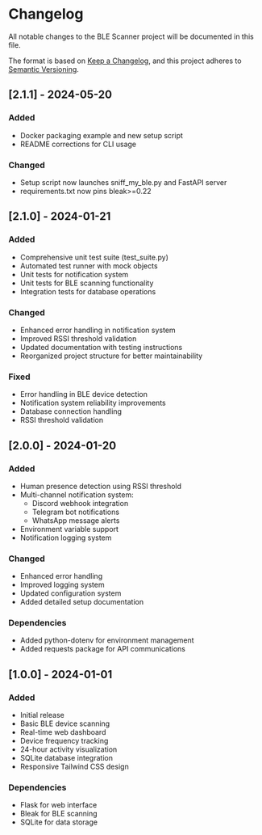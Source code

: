 # Changelog

All notable changes to the BLE Scanner project will be documented in this file.

The format is based on [Keep a Changelog](https://keepachangelog.com/en/1.0.0/),
and this project adheres to [Semantic Versioning](https://semver.org/spec/v2.0.0.html).

## [2.1.1] - 2024-05-20

### Added
- Docker packaging example and new setup script
- README corrections for CLI usage

### Changed
- Setup script now launches sniff_my_ble.py and FastAPI server
- requirements.txt now pins bleak>=0.22

## [2.1.0] - 2024-01-21

### Added
- Comprehensive unit test suite (test_suite.py)
- Automated test runner with mock objects
- Unit tests for notification system
- Unit tests for BLE scanning functionality
- Integration tests for database operations

### Changed
- Enhanced error handling in notification system
- Improved RSSI threshold validation
- Updated documentation with testing instructions
- Reorganized project structure for better maintainability

### Fixed
- Error handling in BLE device detection
- Notification system reliability improvements
- Database connection handling
- RSSI threshold validation

## [2.0.0] - 2024-01-20

### Added
- Human presence detection using RSSI threshold
- Multi-channel notification system:
  - Discord webhook integration
  - Telegram bot notifications
  - WhatsApp message alerts
- Environment variable support
- Notification logging system

### Changed
- Enhanced error handling
- Improved logging system
- Updated configuration system
- Added detailed setup documentation

### Dependencies
- Added python-dotenv for environment management
- Added requests package for API communications

## [1.0.0] - 2024-01-01

### Added
- Initial release
- Basic BLE device scanning
- Real-time web dashboard
- Device frequency tracking
- 24-hour activity visualization
- SQLite database integration
- Responsive Tailwind CSS design

### Dependencies
- Flask for web interface
- Bleak for BLE scanning
- SQLite for data storage
